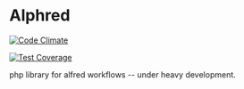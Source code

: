 Alphred
=======

[![Code Climate](https://codeclimate.com/github/shawnrice/alphred/badges/gpa.svg)](https://codeclimate.com/github/shawnrice/alphred)

[![Test Coverage](https://codeclimate.com/github/shawnrice/alphred/badges/coverage.svg)](https://codeclimate.com/github/shawnrice/alphred)

php library for alfred workflows -- under heavy development.
